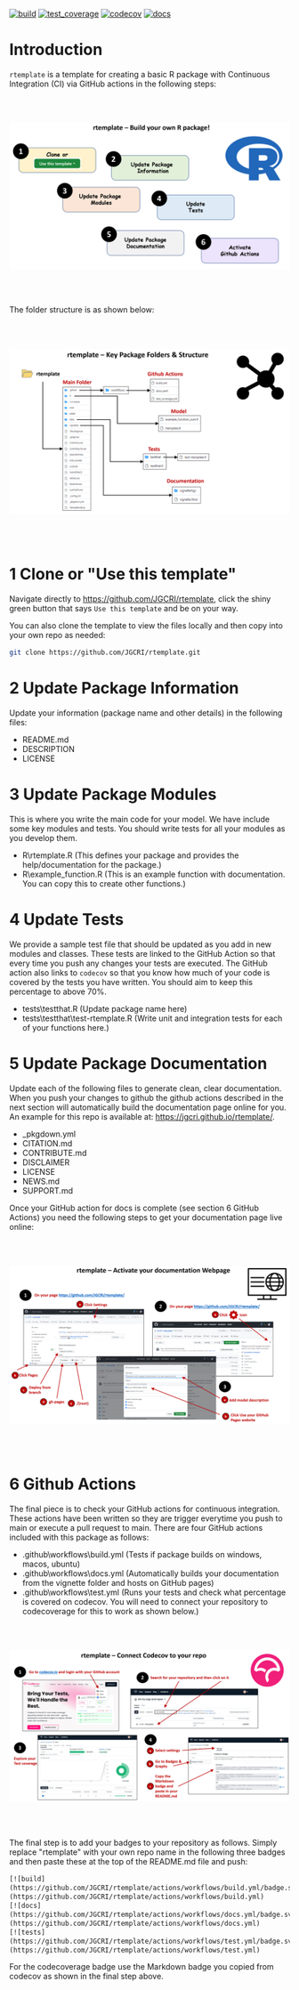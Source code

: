 <!-- badges: start -->
[![build](https://github.com/JGCRI/rtemplate/workflows/build/badge.svg)](https://github.com/JGCRI/rtemplate/workflows/build/badge.svg?branch=main)
[![test_coverage](https://github.com/JGCRI/rtemplate/actions/workflows/test_coverage.yml/badge.svg?branch=main)](https://github.com/JGCRI/rtemplate/actions/workflows/test_coverage.yml)
[![codecov](https://codecov.io/gh/JGCRI/rtemplate/branch/main/graph/badge.svg?token=XQ913U4IYM)](https://codecov.io/gh/JGCRI/rtemplate)
[![docs](https://github.com/JGCRI/rtemplate/actions/workflows/docs.yaml/badge.svg?branch=main)](https://github.com/JGCRI/rtemplate/actions/workflows/docs.yaml)
<!-- badges: end -->


# Introduction

`rtemplate` is a template for creating a basic R package with Continuous Integration (CI) via GitHub actions in the following steps:

<br>
<br>

<a href="https://raw.githubusercontent.com/JGCRI/rtemplate/main/vignettes/vignetteFigs/rtemplate_build_your_own_package.png?raw=true" onclick="window.open(this.href); return false;"><img src="https://raw.githubusercontent.com/JGCRI/rtemplate/main/vignettes/vignetteFigs/rtemplate_build_your_own_package.png?raw=true" max-width="80%"/></a>

<br>
<br>

The folder structure is as shown below:

<br>
<br>

<a href="https://raw.githubusercontent.com/JGCRI/rtemplate/main/vignettes/vignetteFigs/rtemplate_package_structure.png?raw=true" onclick="window.open(this.href); return false;"><img src="https://raw.githubusercontent.com/JGCRI/rtemplate/main/vignettes/vignetteFigs/rtemplate_package_structure.png?raw=true" max-width="80%"/></a>

<br>
<br>

# 1 Clone or "Use this template"

Navigate directly to https://github.com/JGCRI/rtemplate, click the shiny green button that says `Use this template` and be on your way.

You can also clone the template to view the files locally and then copy into your own repo as needed:

```bash
git clone https://github.com/JGCRI/rtemplate.git
```

# 2 Update Package Information

Update your information (package name and other details) in the following files:

- README.md
- DESCRIPTION
- LICENSE

# 3 Update Package Modules

This is where you write the main code for your model. We have include some key modules and tests. You should write tests for all your modules as you develop them.

- R\rtemplate.R (This defines your package and provides the help/documentation for the package.)
- R\example_function.R (This is an example function with documentation. You can copy this to create other functions.)

# 4 Update Tests

We provide a sample test file that should be updated as you add in new modules and classes. These tests are linked to the GitHub Action so that every time you push any changes your tests are executed. The GitHub action also links to `codecov` so that you know how much of your code is covered by the tests you have written. You should aim to keep this percentage to above 70%.

- tests\testthat.R (Update package name here)
- tests\testthat\test-rtemplate.R (Write unit and integration tests for each of your functions here.)


# 5 Update Package Documentation

Update each of the following files to generate clean, clear documentation. When you push your changes to github the github actions described in the next section will automatically build the documentation page online for you. An example for this repo is available at: https://jgcri.github.io/rtemplate/. 

- _pkgdown.yml
- CITATION.md
- CONTRIBUTE.md
- DISCLAIMER
- LICENSE
- NEWS.md
- SUPPORT.md

Once your GitHub action for docs is complete (see section 6 GitHub Actions) you need the following steps to get your documentation page live online:

<br>
<br>

<a href="https://raw.githubusercontent.com/JGCRI/rtemplate/main/vignettes/vignetteFigs/rtemplate_activate_docs.png?raw=true" onclick="window.open(this.href); return false;"><img src="https://raw.githubusercontent.com/JGCRI/rtemplate/main/vignettes/vignetteFigs/rtemplate_activate_docs.png?raw=true" max-width="80%"/></a>

<br>
<br>

# 6 Github Actions

The final piece is to check your GitHub actions for continuous integration. These actions have been written so they are trigger everytime you push to main or execute a pull request to main. There are four GitHub actions included with this package as follows: 

- .github\workflows\build.yml (Tests if package builds on windows, macos, ubuntu)
- .github\workflows\docs.yml (Automatically builds your documentation from the vignette folder and hosts on GitHub pages)
- .github\workflows\test.yml (Runs your tests and check what percentage is covered on codecov. You will need to connect your repository to codecoverage for this to work as shown below.)

<br>
<br>

<a href="https://raw.githubusercontent.com/JGCRI/rtemplate/main/vignettes/vignetteFigs/rtemplate_codecov.png?raw=true" onclick="window.open(this.href); return false;"><img src="https://raw.githubusercontent.com/JGCRI/rtemplate/main/vignettes/vignetteFigs/rtemplate_codecov.png?raw=true" max-width="80%"/></a>

<br>
<br>

The final step is to add your badges to your repository as follows. Simply replace "rtemplate" with your own repo name in the following three badges and then paste these at the top of the README.md file and push:

```
[![build](https://github.com/JGCRI/rtemplate/actions/workflows/build.yml/badge.svg)](https://github.com/JGCRI/rtemplate/actions/workflows/build.yml)
[![docs](https://github.com/JGCRI/rtemplate/actions/workflows/docs.yml/badge.svg)](https://github.com/JGCRI/rtemplate/actions/workflows/docs.yml)
[![tests](https://github.com/JGCRI/rtemplate/actions/workflows/test.yml/badge.svg)](https://github.com/JGCRI/rtemplate/actions/workflows/test.yml)
```
For the codecoverage badge use the Markdown badge you copied from codecov as shown in the final step above.








  
